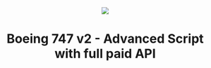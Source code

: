 <center><img src="https://pbs.twimg.com/ext_tw_video_thumb/1446152969930649600/pu/img/n1edEzNnMB8u0Ojk.jpg"></center>
<h1 align="center">Boeing 747 v2 - Advanced Script with full paid API</h1>
